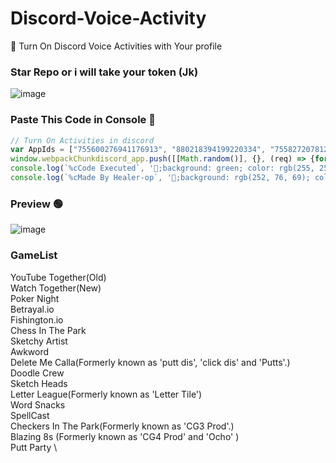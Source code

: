 # Discord-Voice-Activity
🐳 Turn On Discord Voice Activities with Your profile 

### Star Repo or i will take your token (Jk)

![image](https://cdn.discordapp.com/attachments/954246742323384370/958235171172261978/discord-loading.gif)

### Paste This Code in Console 📝
```js
// Turn On Activities in discord 
var AppIds = ["755600276941176913", "880218394199220334", "755827207812677713", "773336526917861400", "814288819477020702", "832012774040141894", "879864070101172255", "879863881349087252", "832012854282158180", "878067389634314250", "902271654783242291", "879863686565621790", "879863976006127627", "852509694341283871", "832013003968348200", "832025144389533716", "763133495793942528", "880218832743055411", "878067427668275241", "879864010126786570", "879864104980979792", "891001866073296967", "832012586023256104", "832012682520428625", "832013108234289153", "763116274876022855", "832012730599735326", "832012938398400562", "832025061657280566", "801133024841957428", "832012815819604009", "832012894068801636", "832025114077298718", "832025993019260929"]
window.webpackChunkdiscord_app.push([[Math.random()], {}, (req) => {for (const m of Object.keys(req.c).map((x) => req.c[x].exports).filter((x) => x)) {if (m.default && m.default.getEnabledAppIds !== undefined) {return m.default.getEnabledAppIds = () => AppIds}}}]);
console.log(`%cCode Executed`, '🐳;background: green; color: rgb(255, 255, 255); padding: 3px; border-radius: 5px;');
console.log(`%cMade By Healer-op`, '🐳;background: rgb(252, 76, 69); color: rgb(255, 255, 255); padding: 3px; border-radius: 5px;');
```
### Preview 🟢
![image](https://user-images.githubusercontent.com/65026164/160538045-af4bcd4b-53f9-4586-9079-560edbc9ae40.png)

### GameList
YouTube Together(Old) \
Watch Together(New) \
Poker Night \
Betrayal.io \
Fishington.io \
Chess In The Park \
Sketchy Artist \
Awkword \
Delete Me Calla(Formerly known as 'putt dis', 'click dis' and 'Putts'.) \
Doodle Crew \
Sketch Heads \
Letter League(Formerly known as 'Letter Tile') \
Word Snacks \
SpellCast \
Checkers In The Park(Formerly known as 'CG3 Prod'.) \
Blazing 8s (Formerly known as 'CG4 Prod' and 'Ocho' ) \
Putt Party \
